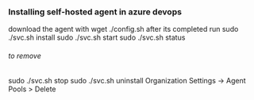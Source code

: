 ### Installing self-hosted agent in azure devops
download the agent with wget <url>
./config.sh
<provide all the details>
after its completed run
sudo ./svc.sh install
sudo ./svc.sh start
sudo ./svc.sh status

###### to remove
sudo ./svc.sh stop
sudo ./svc.sh uninstall
Organization Settings → Agent Pools >  Delete